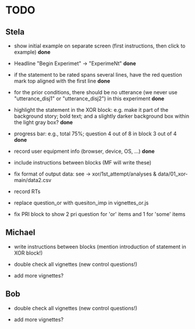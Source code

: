 # TODO



## Stela

- show initial example on separate screen (first instructions, then click to example) **done**

- Headline "Begin Experimet" -> "ExperimeNt" **done**

- if the statement to be rated spans several lines, have the red question mark top aligned with the first line **done**

- for the prior conditions, there should be no utterance (we never use "utterance_disj1" or "utterance_disj2") in this experiment **done**

- highlight the statement in the XOR block: e.g. make it part of the background story; bold text; and a slightly darker background box within the light gray box? **done**

- progress bar: e.g., total 75%; question 4 out of 8 in block 3 out of 4 **done**

- record user equipment info (browser, device, OS, ...) **done**

- include instructions between blocks (MF will write these)

- fix format of output data: see -> xor/1st_attempt/analyses & data/01_xor-main/data2.csv 

- record RTs

- replace question_or with quesiton_imp in vignettes_or.js

- fix PRI block to show 2 pri question for 'or' items and 1 for 'some' items



## Michael

- write instructions between blocks (mention introduction of statement in XOR block!)

- double check all vignettes (new control questions!)

- add more vignettes?



## Bob

- double check all vignettes (new control questions!)

- add more vignettes?